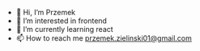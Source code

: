 - 👋 Hi, I’m Przemek
- 👀 I’m interested in frontend
- 🌱 I’m currently learning react
- 📫 How to reach me przemek.zielinski01@gmail.com
